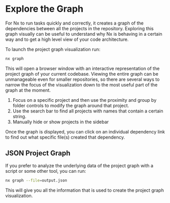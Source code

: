 # Explore the Graph

For Nx to run tasks quickly and correctly, it creates a graph of the dependencies between all the projects in the repository. Exploring this graph visually can be useful to understand why Nx is behaving in a certain way and to get a high level view of your code architecture.

To launch the project graph visualization run:

```bash
nx graph
```

This will open a browser window with an interactive representation of the project graph of your current codebase. Viewing the entire graph can be unmanageable even for smaller repositories, so there are several ways to narrow the focus of the visualization down to the most useful part of the graph at the moment.

1. Focus on a specific project and then use the proximity and group by folder controls to modify the graph around that project.
2. Use the search bar to find all projects with names that contain a certain string.
3. Manually hide or show projects in the sidebar

Once the graph is displayed, you can click on an individual dependency link to find out what specific file(s) created that dependency.

## JSON Project Graph

If you prefer to analyze the underlying data of the project graph with a script or some other tool, you can run:

```bash
nx graph --file=output.json
```

This will give you all the information that is used to create the project graph visualization.
